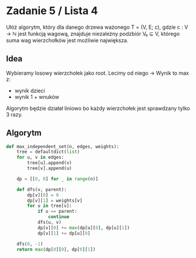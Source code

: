 # Zadanie 5 / Lista 4

Ułóż algorytm, który dla danego drzewa ważonego T = (V, E; c), gdzie c : V → ℕ jest funkcją wagową, znajduje niezależny podzbiór V₀ ⊆ V, którego suma wag wierzchołków jest możliwie największa.

## Idea

Wybieramy losowy wierzchołek jako root. Lecimy od niego -> Wynik to max z:
- wynik dzieci
- wynik 1 + wnuków

Algorytm będzie działał liniowo bo każdy wierzchołek jest sprawdzany tylko 3 razy.

## Algorytm

```py
def max_independent_set(n, edges, weights):
    tree = defaultdict(list)
    for u, v in edges:
        tree[u].append(v)
        tree[v].append(u)

    dp = [[0, 0] for _ in range(n)]

    def dfs(v, parent):
        dp[v][0] = 0
        dp[v][1] = weights[v]
        for u in tree[v]:
            if u == parent:
                continue
            dfs(u, v)
            dp[v][0] += max(dp[u][0], dp[u][1])
            dp[v][1] += dp[u][0]

    dfs(0, -1)
    return max(dp[0][0], dp[0][1])
```